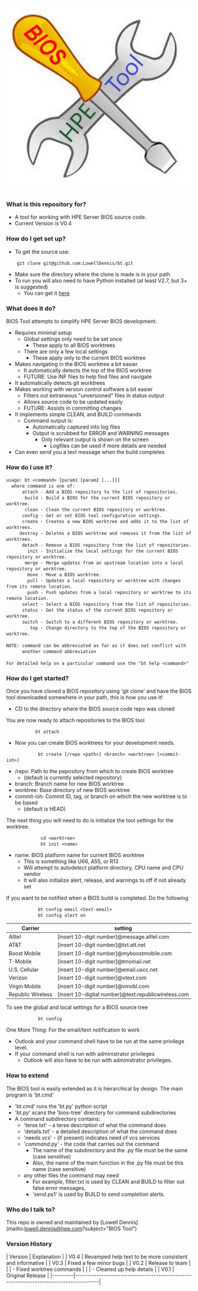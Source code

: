 ![BIOS Tool Image](https://github.com/LowellDennis/bt/blob/main/BiosTool.jpg)

### What is this repository for? ###

* A tool for working with HPE Server BIOS source code.
* Current Version is V0.4

### How do I get set up? ###

* To get the source use:
```
    git clone git@github.com:LowellDennis/bt.git
```
* Make sure the directory where the clone is made is in your path
* To run you will also need to have Python installed (at least V2.7, but 3+ is suggested)
    * You can get it [here](https://www.python.org/)

### What does it do? ###

BIOS Tool attempts to simplify HPE Server BIOS development.

* Requires minimal setup
    * Global settings only need to be set once
        * These apply to all BIOS worktrees
    * There are only a few local settings
        * These apply only to the current BIOS worktree
* Makes navigating in the BIOS worktree a bit easier
    * It automatically detects the top of the BIOS worktree
    * FUTURE: Use INF files to help find files and navigate
* It automatically detects git worktrees
* Makes working with version control software a bit easier
    * Filters out extraneous "unversioned" files in status output
    * Allows source code to be updated easily
    * FUTURE: Assists in committing changes
* It implements simple CLEAN, and BUILD commands
    * Command output is:
        * Automatically captured into log files
        * Output is scrubbed for ERROR and WARNING messages
            * Only relevant output is shown on the screen
                * Logfiles can be used if more details are needed
* Can even send you a text message when the build completes

### How do I use it? ###
~~~
usage: bt <command> [param1 [param2 [...]]]
  where command is one of:
      attach - Add a BIOS repository to the list of repositories.
       build - Build a BIOS for the current BIOS repository or worktree.
       clean - Clean the current BIOS repository or worktree.
      config - Get or set BIOS tool configuration settings.
      create - Creates a new BIOS worktree and adds it to the list of worktrees.
     destroy - Deletes a BIOS worktree and removes it from the list of worktrees.
      detach - Remove a BIOS repository from the list of repositories.
        init - Initialize the local settings for the current BIOS repository or worktree.
       merge - Merge updates from an upstream location into a local repository or worktree.
        move - Move a BIOS worktree.
        pull - Updates a local repository or worktree with changes from its remote location.
        push - Push updates from a local repository or worktree to its remote location.
      select - Select a BIOS repository from the list of repositories.
      status - Get the status of the current BIOS repository or worktree.
      switch - Switch to a different BIOS repository or worktree.
         top - Change directory to the top of the BIOS repository or worktree.

NOTE: command can be abbreviated as far as it does not conflict with
      another command abbreviation

For detailed help on a particular command use the "bt help <command>"
~~~
### How do I get started? ###

Once you have cloned a BIOS repository using 'git clone'
and have the BIOS tool downloaded somewhere in your path, this is how you use it!

* CD to the directory where the BIOS source code repo was cloned

You are now ready to attach repositories to the BIOS tool
~~~
           bt attach
~~~
* Now you can create BIOS worktrees for your development needs.
~~~
            bt create [/repo <path>] <branch> <worktree> [<commit-ish>]
~~~
*  /repo: Path to the pepository from which to create BIOS worktree
   * (default is currently selected repository)
*  branch: Branch name for new BIOS worktree
*  worktree: Base directory of new BIOS worktree
*  commit-ish: Commit ID, tag, or branch on which the new worktree is to be based
   * (default is HEAD)

The next thing you will need to do is initialize the tool settings for the worktree.
~~~
             cd <worktree>
             bt init <name>
~~~
* name: BIOS platform name for current BIOS worktree
   * This is something like U66, A55, or R13
   * Will attempt to autodetect platform directory, CPU name and CPU vendor
   * It will also initialize alert, release, and warnings to off if not already set

If you want to be notified when a BIOS build is completed.
Do the following
~~~
            bt config email <text-email>
            bt config alert on
~~~
| Carrier           | <text-email> setting                                 |
|-------------------|------------------------------------------------------|
| Alltel            | [insert 10-digit number]@message.alltel.com          |
| AT&T              | [insert 10-digit number]@txt.att.net                 |
| Boost Mobile      | [insert 10-digit number]@myboostmobile.com           |
| T-Mobile          | [insert 10-digit number]@tmomail.net                 |
| U.S. Cellular     | [insert 10-digit number]@email.uscc.net              |
| Verizon           | [insert 10-digit number]@vtext.com                   |
| Virgin Mobile     | [insert 10-digit number]@vmobl.com                   |
| Republic Wireless | [insert 10-digital number]@text.republicwireless.com |

To see the global and local settings for a BIOS source tree
~~~
            bt config
~~~

One More Thing: For the email/text notification to work
* Outlook and your command shell have to be run at the same privilege level.
* If your command shell is run with administrator privileges
   * Outlook will also have to be run with administrator privileges.

### How to extend ###
The BIOS tool is easily extended as it is hierarchical by design.
The main program is 'bt.cmd'

* 'bt.cmd' runs the 'bt.py' python script
* 'bt.py' scans the 'bios-tree' directory for command subdirectories
* A command subdirectory contains:
    * 'terse.txt'    - a terse    description of what the command does
    * 'details.txt'  - a detailed description of what the command does
    * 'needs.vcs'    - (if present) indicates need of vcs services
    * '*command*.py' - the code that carries out the command
        * The name of the subdirectory and the .py file must be the same (case sensitive)
        * Also, the name of the main function in the .py file must be this name (case sensitive)
    * any other files the command may need
        * For example, filter.txt is used by CLEAN and BUILD to filter out false error messages,
        * 'send.ps1' is used by BUILD to send completion alerts. 

### Who do I talk to? ###
 This repo is owned and maintained by [Lowell Dennis](mailto:lowell.dennis@hpe.com?subject="BIOS Tool")

### Version History ###
| Version | Explanation                                                                            |
| V0.4	  | Revamped help text to be more consistent and informative                               |
| V0.3	  | Fixed a few minor bugs                                                                 |
| V0.2	  | Release to team                                                                        |
|         | - Fixed worktree commands                                                              |
|         | - Cleaned up help details                                                              |
| V0.1	  | Original Release                                                                       |
|---------|----------------------------------------------------------------------------------------|
